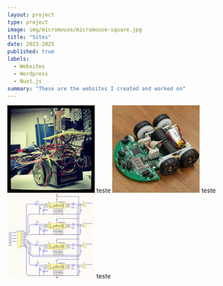 ```yaml
---
layout: project
type: project
image: img/micromouse/micromouse-square.jpg
title: "Sites"
date: 2023-2025
published: true
labels:
  - Websites
  - Wordpress
  - Nuxt.js
summary: "These are the websites I created and worked on"
---
```


<div class="text-center p-4">
  <img width="200px" src="../img/micromouse/micromouse-robot.png" class="img-thumbnail" >
  teste
  <img width="200px" src="../img/micromouse/micromouse-robot-2.jpg" class="img-thumbnail" >
  teste
  <img width="200px" src="../img/micromouse/micromouse-circuit.png" class="img-thumbnail" >
  teste
</div>

